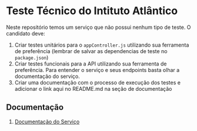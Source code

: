 # Teste Técnico do Intituto Atlântico

Neste repositório temos um serviço que não possui nenhum tipo de teste. O candidato deve:
1. Criar testes unitários para o `appController.js` utilizando sua ferramenta de preferência (lembrar de salvar as dependencias de teste no `package.json`)
1. Criar testes funcionais para a API utilizando sua ferramenta de preferência. Para entender o serviço e seus endpoints basta olhar a documentação do serviço.
1. Criar uma documentação com o processo de execução dos testes e adicionar o link aqui no README.md na seção de documentação

## Documentação
1. [Documentação do Serviço](./docs/v1.0/service.md)